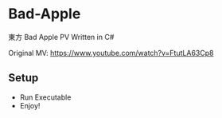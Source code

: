 # Bad-Apple
東方 Bad Apple PV Written in C#

Original MV: https://www.youtube.com/watch?v=FtutLA63Cp8

## Setup
- Run Executable
- Enjoy!
